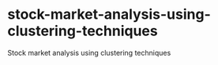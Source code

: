 # stock-market-analysis-using-clustering-techniques
Stock market analysis using clustering techniques
